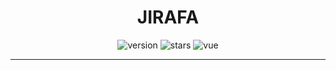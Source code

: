 <div align="center">
  <h1>JIRAFA</h1>
  <p>
    <img src="https://img.shields.io/npm/v/@jirafa/design?style=flat-square" alt="version" />
    <img src="https://img.shields.io/github/stars/jirafa-js/jirafa" alt="stars" />
    <img src="https://img.shields.io/badge/vue-v3.2.0%2B-%23407fbc" alt="vue" />
  </p>
</div>

---
